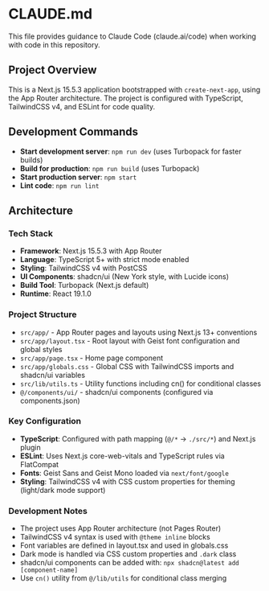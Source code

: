 # CLAUDE.md

This file provides guidance to Claude Code (claude.ai/code) when working with code in this repository.

## Project Overview

This is a Next.js 15.5.3 application bootstrapped with `create-next-app`, using the App Router architecture. The project is configured with TypeScript, TailwindCSS v4, and ESLint for code quality.

## Development Commands

- **Start development server**: `npm run dev` (uses Turbopack for faster builds)
- **Build for production**: `npm run build` (uses Turbopack)
- **Start production server**: `npm start`
- **Lint code**: `npm run lint`

## Architecture

### Tech Stack
- **Framework**: Next.js 15.5.3 with App Router
- **Language**: TypeScript 5+ with strict mode enabled
- **Styling**: TailwindCSS v4 with PostCSS
- **UI Components**: shadcn/ui (New York style, with Lucide icons)
- **Build Tool**: Turbopack (Next.js default)
- **Runtime**: React 19.1.0

### Project Structure
- `src/app/` - App Router pages and layouts using Next.js 13+ conventions
- `src/app/layout.tsx` - Root layout with Geist font configuration and global styles
- `src/app/page.tsx` - Home page component
- `src/app/globals.css` - Global CSS with TailwindCSS imports and shadcn/ui variables
- `src/lib/utils.ts` - Utility functions including cn() for conditional classes
- `@/components/ui/` - shadcn/ui components (configured via components.json)

### Key Configuration
- **TypeScript**: Configured with path mapping (`@/*` → `./src/*`) and Next.js plugin
- **ESLint**: Uses Next.js core-web-vitals and TypeScript rules via FlatCompat
- **Fonts**: Geist Sans and Geist Mono loaded via `next/font/google`
- **Styling**: TailwindCSS v4 with CSS custom properties for theming (light/dark mode support)

### Development Notes
- The project uses App Router architecture (not Pages Router)
- TailwindCSS v4 syntax is used with `@theme inline` blocks
- Font variables are defined in layout.tsx and used in globals.css
- Dark mode is handled via CSS custom properties and `.dark` class
- shadcn/ui components can be added with: `npx shadcn@latest add [component-name]`
- Use `cn()` utility from `@/lib/utils` for conditional class merging